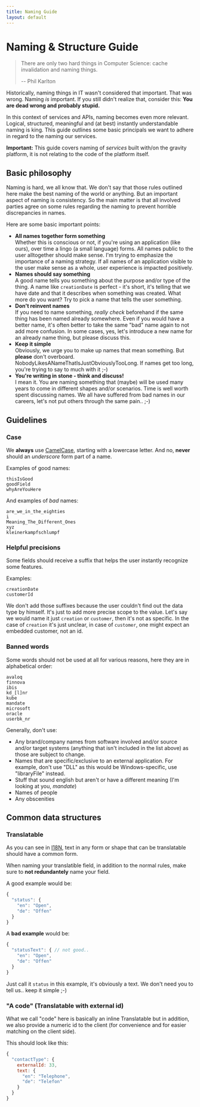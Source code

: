 ```yaml
---
title: Naming Guide
layout: default
---
```


# Naming & Structure Guide

> There are only two hard things in Computer Science: cache invalidation and naming things.
> 
> -- Phil Karlton

Historically, naming things in IT wasn't considered that important. That was wrong. Naming *is* important.
If you still didn't realize that, consider this: **You are dead wrong and probably stupid.**

In this context of services and APIs, naming becomes even more relevant. Logical, structured,
meaningful and (at best) instantly understandable naming is king. This guide outlines some basic principals
we want to adhere in regard to the naming our services.

**Important:** This guide covers naming of *services* built with/on the gravity platform, it is not relating to the code of 
the platform itself.  

## Basic philosophy

Naming is hard, we all know that. We don't say that those rules outlined here make the best naming of the world or anything. 
But an important aspect of naming is consistency. So the main matter is that all involved parties agree on some rules
regarding the naming to prevent horrible discrepancies in names.

Here are some basic important points:

* **All names together form something**<br/>Whether this is conscious or not, if you're using an application (like ours), over time a lingo (a small language) forms. All names public to the user alltogether should make sense. I'm trying to emphasize the importance of a naming strategy. If all names of an application visible to the user make sense as a whole, user experience is impacted positively.
* **Names should say something**<br/>A good name tells you something about the purpose and/or type of the thing. A name like `creationDate` is perfect - it's short, it's telling that we have date and that it describes when something was created. What more do you want? Try to pick a name that tells the user something.
* **Don't reinvent names**<br/>If you need to name something, *really check* beforehand if the same thing has been named already somewhere. Even if you would have a better name, it's often better to take the same "bad" name again to not add more confusion. In some cases, yes, let's introduce a new name for an already name thing, but please discuss this.
* **Keep it simple**<br/>Obviously, we urge you to make up names that mean something. But **please** don't overboard. NobodyLikesANameThatIsJustObviouslyTooLong. If names get too long, you're trying to say to much with it ;-)
* **You're writing in stone - think and discuss!**<br/>I mean it. You are naming something that (maybe) will be used many years to come in different shapes and/or scenarios. Time is well worth spent discussing names. We all have suffered from bad names in our careers, let's not put others through the same pain.. ;-)



## Guidelines

### Case

We **always** use [CamelCase](http://en.wikipedia.org/wiki/CamelCase), starting with a lowercase letter.
And no, **never** should an *underscore* form part of a name.

Examples of good names:

```
thisIsGood
goodField
whyAreYouHere
```

And examples of *bad* names:

```
are_we_in_the_eighties
i
Meaning_The_Different_Ones
xyz
kleinerkampfschlumpf
```

### Helpful precisions

Some fields should receive a suffix that helps the user instantly recognize some features.

Examples:

```
creationDate
customerId
```

We don't add those suffixes because the user couldn't find out the data type by himself. 
It's just to add more precise scope to the value. Let's say we would name it just `creation` or `customer`,
then it's not as specific. In the case of `creation` it's just unclear, in case of `customer`, one might
expect an embedded customer, not an id. 


### Banned words

Some words should not be used at all for various reasons, here they are in alphabetical order:

```
avaloq
finnova
ibis
kd_[l]nr
kube
mandate
microsoft
oracle
userbk_nr
``` 

Generally, don't use:

* Any brand/company names from software involved and/or source and/or target systems (anything that isn't 
included in the list above) as those are subject to change.
* Names that are specific/exclusive to an external application. For example, don't use "DLL" as this 
would be Windows-specific, use "libraryFile" instead.
* Stuff that sound english but aren't or have a different meaning (I'm looking at you, *mandate*)  
* Names of people
* Any obscenities

## Common data structures

### Translatable

As you can see in [I18N](/doc/i18n.html), text in any form or shape that can be translatable should have
a common form.

When naming your translatible field, in addition to the normal rules, make sure to **not redundantely** name your field.

A good example would be: 

````javascript
{
  "status": {
    "en": "Open",
    "de": "Offen"
  }
}
````

A **bad example** would be:

````javascript
{
  "statusText": { // not good..
    "en": "Open",
    "de": "Offen"
  }
}
````

Just call it `status` in this example, it's obviously a text. We don't need you to tell us.. keep it simple ;-)

### "A code" (Translatable with external id)

What we call "code" here is basically an inline Translatable but in addition, we also provide a numeric id to the client
(for convenience and for easier matching on the client side).

This should look like this:

````javascript
{
  "contactType": {
    externalId: 33,
    text: {
      "en": "Telephone",
      "de": "Telefon"
    }
  }
}
````

